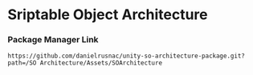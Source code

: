 # Sriptable Object Architecture
### Package Manager Link
```
https://github.com/danielrusnac/unity-so-architecture-package.git?path=/SO Architecture/Assets/SOArchitecture
```
